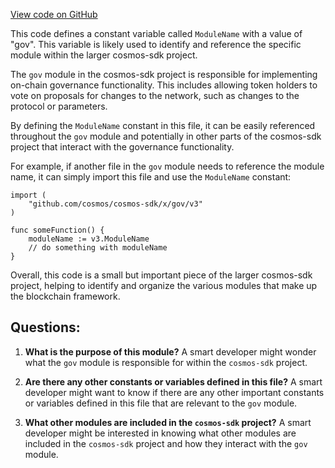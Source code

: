[View code on GitHub](https://github.com/cosmos/cosmos-sdk.git/x/gov/migrations/v3/keys.go)

This code defines a constant variable called `ModuleName` with a value of "gov". This variable is likely used to identify and reference the specific module within the larger cosmos-sdk project. 

The `gov` module in the cosmos-sdk project is responsible for implementing on-chain governance functionality. This includes allowing token holders to vote on proposals for changes to the network, such as changes to the protocol or parameters. 

By defining the `ModuleName` constant in this file, it can be easily referenced throughout the `gov` module and potentially in other parts of the cosmos-sdk project that interact with the governance functionality. 

For example, if another file in the `gov` module needs to reference the module name, it can simply import this file and use the `ModuleName` constant:

```
import (
    "github.com/cosmos/cosmos-sdk/x/gov/v3"
)

func someFunction() {
    moduleName := v3.ModuleName
    // do something with moduleName
}
```

Overall, this code is a small but important piece of the larger cosmos-sdk project, helping to identify and organize the various modules that make up the blockchain framework.
## Questions: 
 1. **What is the purpose of this module?** 
A smart developer might wonder what the `gov` module is responsible for within the `cosmos-sdk` project.

2. **Are there any other constants or variables defined in this file?** 
A smart developer might want to know if there are any other important constants or variables defined in this file that are relevant to the `gov` module.

3. **What other modules are included in the `cosmos-sdk` project?** 
A smart developer might be interested in knowing what other modules are included in the `cosmos-sdk` project and how they interact with the `gov` module.